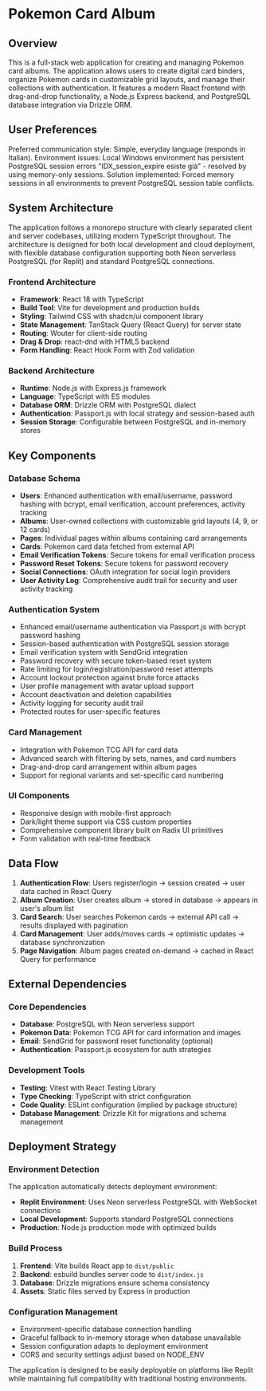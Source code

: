 # Pokemon Card Album

## Overview

This is a full-stack web application for creating and managing Pokemon card albums. The application allows users to create digital card binders, organize Pokemon cards in customizable grid layouts, and manage their collections with authentication. It features a modern React frontend with drag-and-drop functionality, a Node.js Express backend, and PostgreSQL database integration via Drizzle ORM.

## User Preferences

Preferred communication style: Simple, everyday language (responds in Italian).
Environment issues: Local Windows environment has persistent PostgreSQL session errors "IDX_session_expire esiste già" - resolved by using memory-only sessions.
Solution implemented: Forced memory sessions in all environments to prevent PostgreSQL session table conflicts.

## System Architecture

The application follows a monorepo structure with clearly separated client and server codebases, utilizing modern TypeScript throughout. The architecture is designed for both local development and cloud deployment, with flexible database configuration supporting both Neon serverless PostgreSQL (for Replit) and standard PostgreSQL connections.

### Frontend Architecture
- **Framework**: React 18 with TypeScript
- **Build Tool**: Vite for development and production builds
- **Styling**: Tailwind CSS with shadcn/ui component library
- **State Management**: TanStack Query (React Query) for server state
- **Routing**: Wouter for client-side routing
- **Drag & Drop**: react-dnd with HTML5 backend
- **Form Handling**: React Hook Form with Zod validation

### Backend Architecture
- **Runtime**: Node.js with Express.js framework
- **Language**: TypeScript with ES modules
- **Database ORM**: Drizzle ORM with PostgreSQL dialect
- **Authentication**: Passport.js with local strategy and session-based auth
- **Session Storage**: Configurable between PostgreSQL and in-memory stores

## Key Components

### Database Schema
- **Users**: Enhanced authentication with email/username, password hashing with bcrypt, email verification, account preferences, activity tracking
- **Albums**: User-owned collections with customizable grid layouts (4, 9, or 12 cards)
- **Pages**: Individual pages within albums containing card arrangements
- **Cards**: Pokemon card data fetched from external API
- **Email Verification Tokens**: Secure tokens for email verification process
- **Password Reset Tokens**: Secure tokens for password recovery
- **Social Connections**: OAuth integration for social login providers
- **User Activity Log**: Comprehensive audit trail for security and user activity tracking

### Authentication System
- Enhanced email/username authentication via Passport.js with bcrypt password hashing
- Session-based authentication with PostgreSQL session storage
- Email verification system with SendGrid integration
- Password recovery with secure token-based reset system
- Rate limiting for login/registration/password reset attempts
- Account lockout protection against brute force attacks
- User profile management with avatar upload support
- Account deactivation and deletion capabilities
- Activity logging for security audit trail
- Protected routes for user-specific features

### Card Management
- Integration with Pokemon TCG API for card data
- Advanced search with filtering by sets, names, and card numbers
- Drag-and-drop card arrangement within album pages
- Support for regional variants and set-specific card numbering

### UI Components
- Responsive design with mobile-first approach
- Dark/light theme support via CSS custom properties
- Comprehensive component library built on Radix UI primitives
- Form validation with real-time feedback

## Data Flow

1. **Authentication Flow**: Users register/login → session created → user data cached in React Query
2. **Album Creation**: User creates album → stored in database → appears in user's album list
3. **Card Search**: User searches Pokemon cards → external API call → results displayed with pagination
4. **Card Management**: User adds/moves cards → optimistic updates → database synchronization
5. **Page Navigation**: Album pages created on-demand → cached in React Query for performance

## External Dependencies

### Core Dependencies
- **Database**: PostgreSQL with Neon serverless support
- **Pokemon Data**: Pokemon TCG API for card information and images
- **Email**: SendGrid for password reset functionality (optional)
- **Authentication**: Passport.js ecosystem for auth strategies

### Development Tools
- **Testing**: Vitest with React Testing Library
- **Type Checking**: TypeScript with strict configuration
- **Code Quality**: ESLint configuration (implied by package structure)
- **Database Management**: Drizzle Kit for migrations and schema management

## Deployment Strategy

### Environment Detection
The application automatically detects deployment environment:
- **Replit Environment**: Uses Neon serverless PostgreSQL with WebSocket connections
- **Local Development**: Supports standard PostgreSQL connections
- **Production**: Node.js production mode with optimized builds

### Build Process
1. **Frontend**: Vite builds React app to `dist/public`
2. **Backend**: esbuild bundles server code to `dist/index.js`
3. **Database**: Drizzle migrations ensure schema consistency
4. **Assets**: Static files served by Express in production

### Configuration Management
- Environment-specific database connection handling
- Graceful fallback to in-memory storage when database unavailable
- Session configuration adapts to deployment environment
- CORS and security settings adjust based on NODE_ENV

The application is designed to be easily deployable on platforms like Replit while maintaining full compatibility with traditional hosting environments.